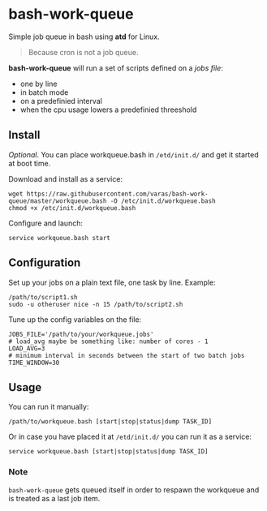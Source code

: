 bash-work-queue
===============

Simple job queue in bash using **atd** for Linux.

> Because cron is not a job queue.

**bash-work-queue** will run a set of scripts defined on a *jobs file*:

- one by line
- in batch mode
- on a predefinied interval
- when the cpu usage lowers a predefinied threeshold


## Install

*Optional*. You can place workqueue.bash in `/etd/init.d/` and get it started at boot time.

Download and install as a service:

    wget https://raw.githubusercontent.com/varas/bash-work-queue/master/workqueue.bash -O /etc/init.d/workqueue.bash
    chmod +x /etc/init.d/workqueue.bash

Configure and launch:

    service workqueue.bash start

## Configuration

Set up your jobs on a plain text file, one task by line. Example:

    /path/to/script1.sh
    sudo -u otheruser nice -n 15 /path/to/script2.sh

Tune up the config variables on the file:

    JOBS_FILE='/path/to/your/workqueue.jobs'
    # load_avg maybe be something like: number of cores - 1
    LOAD_AVG=3
    # minimum interval in seconds between the start of two batch jobs
    TIME_WINDOW=30

## Usage

You can run it manually:

    /path/to/workqueue.bash [start|stop|status|dump TASK_ID]

Or in case you have placed it at `/etd/init.d/` you can run it as a service:

    service workqueue.bash [start|stop|status|dump TASK_ID]

### Note

`bash-work-queue` gets queued itself in order to respawn the workqueue and is treated as a last job item.
